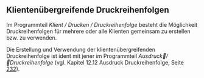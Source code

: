 ## Klientenübergreifende Druckreihenfolgen

Im Programmteil *Klient / Drucken / Druckreihenfolge* besteht die Möglichkeit Druckreihenfolgen für mehrere oder alle Klienten gemeinsam zu erstellen bzw. zu verwenden.

Die Erstellung und Verwendung der klientenübergreifenden Druckreihenfolge ist ident mit jener im Programmteil *Ausdruck/Druckreihenfolge* (vgl. Kapitel 12.12 Ausdruck Druckreihenfolge, Seite [232](#ausdruck-druckreihenfolge)).